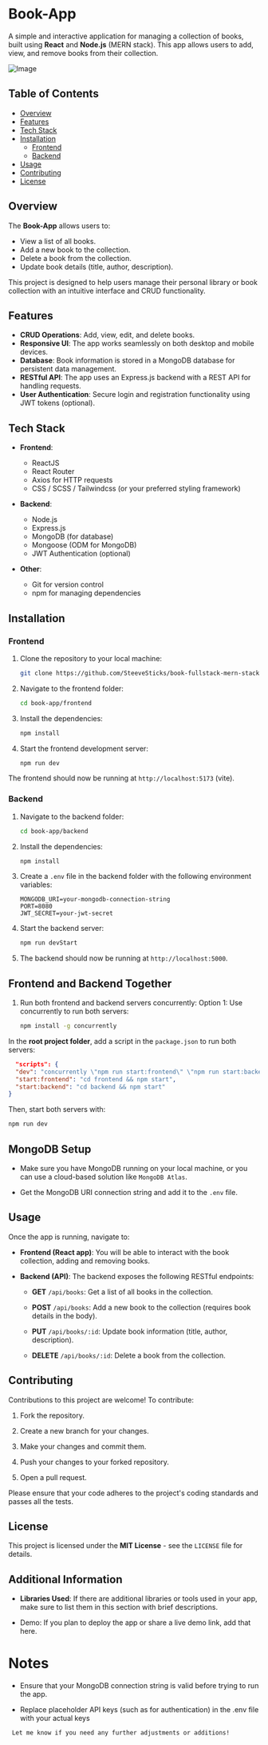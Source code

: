 # Book-App

A simple and interactive application for managing a collection of books, built using **React** and **Node.js** (MERN stack). This app allows users to add, view, and remove books from their collection.

![Image](https://github.com/user-attachments/assets/646dad61-2f7c-4803-8c73-390f8529e76f)

## Table of Contents

- [Overview](#overview)
- [Features](#features)
- [Tech Stack](#tech-stack)
- [Installation](#installation)
  - [Frontend](#frontend)
  - [Backend](#backend)
- [Usage](#usage)
- [Contributing](#contributing)
- [License](#license)

## Overview

The **Book-App** allows users to:

- View a list of all books.
- Add a new book to the collection.
- Delete a book from the collection.
- Update book details (title, author, description).

This project is designed to help users manage their personal library or book collection with an intuitive interface and CRUD functionality.

## Features

- **CRUD Operations**: Add, view, edit, and delete books.
- **Responsive UI**: The app works seamlessly on both desktop and mobile devices.
- **Database**: Book information is stored in a MongoDB database for persistent data management.
- **RESTful API**: The app uses an Express.js backend with a REST API for handling requests.
- **User Authentication**: Secure login and registration functionality using JWT tokens (optional).

## Tech Stack

- **Frontend**:

  - ReactJS
  - React Router
  - Axios for HTTP requests
  - CSS / SCSS / Tailwindcss (or your preferred styling framework)

- **Backend**:

  - Node.js
  - Express.js
  - MongoDB (for database)
  - Mongoose (ODM for MongoDB)
  - JWT Authentication (optional)

- **Other**:
  - Git for version control
  - npm for managing dependencies

## Installation

### Frontend

1. Clone the repository to your local machine:

   ```bash
   git clone https://github.com/SteeveSticks/book-fullstack-mern-stack-app.git

   ```

2. Navigate to the frontend folder:

   ```bash
   cd book-app/frontend

   ```

3. Install the dependencies:

   ```bash
   npm install

   ```

4. Start the frontend development server:
   ```bash
   npm run dev
   ```

The frontend should now be running at `http://localhost:5173` (vite).

### Backend

1. Navigate to the backend folder:

   ```bash
   cd book-app/backend

   ```

2. Install the dependencies:

   ```bash
   npm install

   ```

3. Create a `.env` file in the backend folder with the following environment variables:

   ```plaintext
   MONGODB_URI=your-mongodb-connection-string
   PORT=8080
   JWT_SECRET=your-jwt-secret
   ```

4. Start the backend server:

   ```bash
   npm run devStart
   ```

5. The backend should now be running at `http://localhost:5000`.

## Frontend and Backend Together

1. Run both frontend and backend servers concurrently:
   Option 1: Use concurrently to run both servers:
   ```bash
   npm install -g concurrently
   ```

In the **root project folder**, add a script in the `package.json` to run both servers:

```json
  "scripts": {
  "dev": "concurrently \"npm run start:frontend\" \"npm run start:backend\"",
  "start:frontend": "cd frontend && npm start",
  "start:backend": "cd backend && npm start"
}
```

Then, start both servers with:

```bash
npm run dev
```

## MongoDB Setup

- Make sure you have MongoDB running on your local machine, or you can use a cloud-based solution like `MongoDB Atlas`.

- Get the MongoDB URI connection string and add it to the `.env` file.

## Usage

Once the app is running, navigate to:

- **Frontend (React app)**: You will be able to interact with the book collection, adding and removing books.

- **Backend (API)**: The backend exposes the following RESTful endpoints:

  - **GET** `/api/books`: Get a list of all books in the collection.

  - **POST** `/api/books`: Add a new book to the collection (requires book details in the body).

  - **PUT** `/api/books/:id`: Update book information (title, author, description).

  - **DELETE** `/api/books/:id`: Delete a book from the collection.

## Contributing

Contributions to this project are welcome! To contribute:

1. Fork the repository.

2. Create a new branch for your changes.

3. Make your changes and commit them.

4. Push your changes to your forked repository.

5. Open a pull request.

Please ensure that your code adheres to the project's coding standards and passes all the tests.

## License

This project is licensed under the **MIT License** - see the `LICENSE` file for details.

## Additional Information

- **Libraries Used**: If there are additional libraries or tools used in your app, make sure to list them in this section with brief descriptions.

- Demo: If you plan to deploy the app or share a live demo link, add that here.

# Notes

- Ensure that your MongoDB connection string is valid before trying to run the app.

- Replace placeholder API keys (such as for authentication) in the .env file with your actual keys

```vbnet
 Let me know if you need any further adjustments or additions!
```
